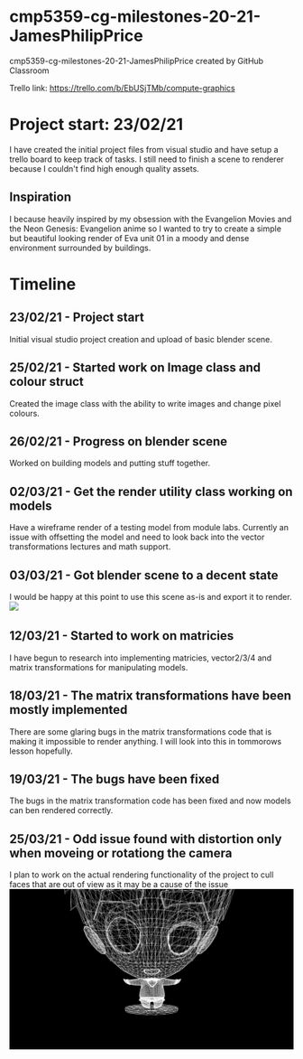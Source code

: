 # cmp5359-cg-milestones-20-21-JamesPhilipPrice
cmp5359-cg-milestones-20-21-JamesPhilipPrice created by GitHub Classroom

Trello link: https://trello.com/b/EbUSjTMb/compute-graphics

# Project start: 23/02/21
I have created the initial project files from visual studio and have setup a trello board to keep track of tasks. I still need to finish a scene to renderer because I couldn't find high enough quality assets.

## Inspiration
I because heavily inspired by my obsession with the Evangelion Movies and the Neon Genesis: Evangelion anime so I wanted to try to create a simple but beautiful looking render of Eva unit 01 in a moody and dense environment surrounded by buildings.

# Timeline
## 23/02/21 - Project start
Initial visual studio project creation and upload of basic blender scene.

## 25/02/21 - Started work on Image class and colour struct
Created the image class with the ability to write images and change pixel colours.

## 26/02/21 - Progress on blender scene
Worked on building models and putting stuff together.

## 02/03/21 - Get the render utility class working on models
Have a wireframe render of a testing model from module labs.
Currently an issue with offsetting the model and need to look back into the vector transformations lectures and math support.

## 03/03/21 - Got blender scene to a decent state
I would be happy at this point to use this scene as-is and export it to render.
<img src="Renderings/Blender_Render_Cycles.png?raw=true"/>

## 12/03/21 - Started to work on matricies
I have begun to research into implementing matricies, vector2/3/4 and matrix transformations for manipulating models.

## 18/03/21 - The matrix transformations have been mostly implemented
There are some glaring bugs in the matrix transformations code that is making it impossible to render anything. I will look into this in tommorows lesson hopefully.

## 19/03/21 - The bugs have been fixed
The bugs in the matrix transformation code has been fixed and now models can ben rendered correctly.

## 25/03/21 - Odd issue found with distortion only when moveing or rotationg the camera
I plan to work on the actual rendering functionality of the project to cull faces that are out of view as it may be a cause of the issue
<img src="Documentation_assets/HugeHead.png?raw=true"/>
